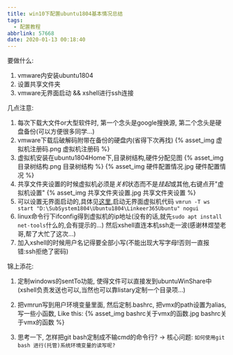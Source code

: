 ```yaml
---
title: win10下配置ubuntu1804基本情况总结
tags:
  - 配置教程
abbrlink: 57668
date: 2020-01-13 00:18:40
---
```

要做什么:
1. vmware内安装ubuntu1804
2. 设置共享文件夹
3. vmware无界面启动 && xshell进行ssh连接

几点注意:

1. 每次下载大文件or大型软件时, 第一个念头是google搜换源, 第二个念头是硬盘备份(可以方便很多同学...)
2. vmware下载后破解码附带在备份的硬盘内(省得下次再找)
{% asset_img 虚拟机注册码.png 虚拟机注册码 %}
3. 虚拟机安装在ubuntu1804Home下,目录树结构,硬件分配见图
{% asset_img 目录树结构.png 目录树结构 %}
{% asset_img 硬件配置情况.jpg 硬件配置情况 %}
4. 共享文件夹设置的时候虚拟机必须是*关机*状态而不是*挂起*或其他,右键点开"虚拟机设置"
{% asset_img 共享文件夹设置.jpg 共享文件夹设置 %}
5. 可以设置无界面启动的,具体见[这里](`https://web.archive.org/web/20220606030704/https://blog.csdn.net/forest_boy/article/details/49931505`),启动无界面虚拟机代码
`vmrun -T ws start "D:\SubSystem1804\Ubuntu1804\Linkeer365Ubuntu" nogui`
6. linux命令行下ifconfig得到虚拟机的ip地址(没有的话,就先`sudo apt install net-tools`什么的,会有提示的...)
然后xshell直连本机ssh走一波(感谢林煜堃老哥,帮了大忙了这次...)
7. 加入xshell的时候用户名记得要全部小写(不能出现大写字母!否则一直报错:ssh拒绝了密码)

锦上添花:

1. 定制windows的sentTo功能, 使得文件可以直接发到ubuntuWinShare中(xshell负责发送也可以,当然也可以靠listary定制一个目录项...)

2. 把vmrun写到用户环境变量里面, 然后定制.bashrc, 把vmx的path设置为alias, 写一些小函数, Like this:
{% asset_img bashrc关于vmx的函数.jpg bashrc关于vmx的函数 %}

3. 思考一下, 怎样把git bash定制成不输cmd的命令行?  -> 核心问题: `如何使用git bash 进行(托管)系统环境变量的读写呢?`